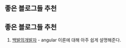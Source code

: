 ## 좋은 블로그들 추천
## 좋은 블로그들 추천
1. [백발의개발자](http://m.blog.naver.com/jjoommnn/130181901609) - angular 이론에 대해 아주 쉽게 설명해준다.
